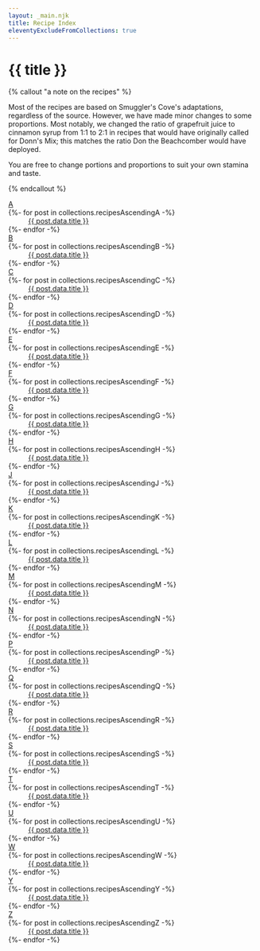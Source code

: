 ```yaml
---
layout: _main.njk
title: Recipe Index
eleventyExcludeFromCollections: true
---
```


<!-- markdownlint-disable MD025 -->
# {{ title }}
<!-- markdownlint-disable MD025 -->

<!-- markdownlint-disable MD012 -->
{% callout "a note on the recipes" %}
<!-- markdownlint-enable MD012 -->

  Most of the recipes are based on Smuggler's Cove's adaptations, regardless of the source. However, we have made minor changes to some proportions. Most notably, we changed the ratio of grapefruit juice to cinnamon syrup from 1:1 to 2:1 in recipes that would have originally called for Donn's Mix; this matches the ratio Don the Beachcomber would have deployed.

  You are free to change portions and proportions to suit your own stamina and taste.

{% endcallout %}

<div class="col-3">
  <dl class="recipe-index">
    <dt id="a"><a href="#recipes-a" class="app-link--heading govuk-link"><span id="recipes-a">A</span></a></dt>
    {%- for post in collections.recipesAscendingA -%}
      <dd><a href="{{ post.url }}">{{ post.data.title }}</a></dd>
    {%- endfor -%}
    <dt id="b"><a href="#recipes-b" class="app-link--heading govuk-link"><span id="recipes-b">B</span></a></dt>
    {%- for post in collections.recipesAscendingB -%}
      <dd><a href="{{ post.url }}">{{ post.data.title }}</a></dd>
    {%- endfor -%}
    <dt id="c"><a href="#recipes-c" class="app-link--heading govuk-link"><span id="recipes-c">C</span></a></dt>
    {%- for post in collections.recipesAscendingC -%}
      <dd><a href="{{ post.url }}">{{ post.data.title }}</a></dd>
    {%- endfor -%}
    <dt id="d"><a href="#recipes-d" class="app-link--heading govuk-link"><span id="recipes-d">D</span></a></dt>
    {%- for post in collections.recipesAscendingD -%}
      <dd><a href="{{ post.url }}">{{ post.data.title }}</a></dd>
    {%- endfor -%}
    <dt id="e"><a href="#recipes-e" class="app-link--heading govuk-link"><span id="recipes-e">E</span></a></dt>
    {%- for post in collections.recipesAscendingE -%}
      <dd><a href="{{ post.url }}">{{ post.data.title }}</a></dd>
    {%- endfor -%}
    <dt id="f"><a href="#recipes-f" class="app-link--heading govuk-link"><span id="recipes-f">F</span></a></dt>
    {%- for post in collections.recipesAscendingF -%}
      <dd><a href="{{ post.url }}">{{ post.data.title }}</a></dd>
    {%- endfor -%}
    <dt id="g"><a href="#recipes-g" class="app-link--heading govuk-link"><span id="recipes-g">G</span></a></dt>
    {%- for post in collections.recipesAscendingG -%}
      <dd><a href="{{ post.url }}">{{ post.data.title }}</a></dd>
    {%- endfor -%}
    <dt id="h"><a href="#recipes-h" class="app-link--heading govuk-link"><span id="recipes-h">H</span></a></dt>
    {%- for post in collections.recipesAscendingH -%}
      <dd><a href="{{ post.url }}">{{ post.data.title }}</a></dd>
    {%- endfor -%}
    <!-- <dt id="i"><a href="#recipes-i" class="app-link--heading govuk-link"><span id="recipes-i">I</span></a></dt>
    {%- for post in collections.recipesAscendingI -%}
      <dd><a href="{{ post.url }}">{{ post.data.title }}</a></dd>
    {%- endfor -%} -->
    <dt id="j"><a href="#recipes-j" class="app-link--heading govuk-link"><span id="recipes-j">J</span></a></dt>
    {%- for post in collections.recipesAscendingJ -%}
      <dd><a href="{{ post.url }}">{{ post.data.title }}</a></dd>
    {%- endfor -%}
    <dt id="k"><a href="#recipes-k" class="app-link--heading govuk-link"><span id="recipes-k">K</span></a></dt>
    {%- for post in collections.recipesAscendingK -%}
      <dd><a href="{{ post.url }}">{{ post.data.title }}</a></dd>
    {%- endfor -%}
    <dt id="l"><a href="#recipes-l" class="app-link--heading govuk-link"><span id="recipes-l">L</span></a></dt>
    {%- for post in collections.recipesAscendingL -%}
      <dd><a href="{{ post.url }}">{{ post.data.title }}</a></dd>
    {%- endfor -%}
    <dt id="m"><a href="#recipes-m" class="app-link--heading govuk-link"><span id="recipes-m">M</span></a></dt>
    {%- for post in collections.recipesAscendingM -%}
      <dd><a href="{{ post.url }}">{{ post.data.title }}</a></dd>
    {%- endfor -%}
    <dt id="n"><a href="#recipes-n" class="app-link--heading govuk-link"><span id="recipes-n">N</span></a></dt>
    {%- for post in collections.recipesAscendingN -%}
      <dd><a href="{{ post.url }}">{{ post.data.title }}</a></dd>
    {%- endfor -%}
    <!-- <dt id="o"><a href="#recipes-o" class="app-link--heading govuk-link"><span id="recipes-o">O</span></a></dt>
    {%- for post in collections.recipesAscendingO -%}
      <dd><a href="{{ post.url }}">{{ post.data.title }}</a></dd>
    {%- endfor -%} -->
    <dt id="p"><a href="#recipes-p" class="app-link--heading govuk-link"><span id="recipes-p">P</span></a></dt>
    {%- for post in collections.recipesAscendingP -%}
      <dd><a href="{{ post.url }}">{{ post.data.title }}</a></dd>
    {%- endfor -%}
    <dt id="q"><a href="#recipes-q" class="app-link--heading govuk-link"><span id="recipes-q">Q</span></a></dt>
    {%- for post in collections.recipesAscendingQ -%}
      <dd><a href="{{ post.url }}">{{ post.data.title }}</a></dd>
    {%- endfor -%}
    <dt id="r"><a href="#recipes-r" class="app-link--heading govuk-link"><span id="recipes-r">R</span></a></dt>
    {%- for post in collections.recipesAscendingR -%}
      <dd><a href="{{ post.url }}">{{ post.data.title }}</a></dd>
    {%- endfor -%}
    <dt id="s"><a href="#recipes-s" class="app-link--heading govuk-link"><span id="recipes-s">S</span></a></dt>
    {%- for post in collections.recipesAscendingS -%}
      <dd><a href="{{ post.url }}">{{ post.data.title }}</a></dd>
    {%- endfor -%}
    <dt id="t"><a href="#recipes-t" class="app-link--heading govuk-link"><span id="recipes-t">T</span></a></dt>
    {%- for post in collections.recipesAscendingT -%}
      <dd><a href="{{ post.url }}">{{ post.data.title }}</a></dd>
    {%- endfor -%}
    <dt id="u"><a href="#recipes-u" class="app-link--heading govuk-link"><span id="recipes-u">U</span></a></dt>
    {%- for post in collections.recipesAscendingU -%}
      <dd><a href="{{ post.url }}">{{ post.data.title }}</a></dd>
    {%- endfor -%}
    <!-- <dt id="v"><a href="#recipes-v" class="app-link--heading govuk-link"><span id="recipes-v">V</span></a></dt>
    {%- for post in collections.recipesAscendingV -%}
      <dd><a href="{{ post.url }}">{{ post.data.title }}</a></dd>
    {%- endfor -%} -->
    <dt id="w"><a href="#recipes-w" class="app-link--heading govuk-link"><span id="recipes-w">W</span></a></dt>
    {%- for post in collections.recipesAscendingW -%}
      <dd><a href="{{ post.url }}">{{ post.data.title }}</a></dd>
    {%- endfor -%}
    <!-- <dt id="x"><a href="#recipes-x" class="app-link--heading govuk-link"><span id="recipes-x">X</span></a></dt>
    {%- for post in collections.recipesAscendingX -%}
      <dd><a href="{{ post.url }}">{{ post.data.title }}</a></dd>
    {%- endfor -%} -->
    <dt id="y"><a href="#recipes-y" class="app-link--heading govuk-link"><span id="recipes-y">Y</span></a></dt>
    {%- for post in collections.recipesAscendingY -%}
      <dd><a href="{{ post.url }}">{{ post.data.title }}</a></dd>
    {%- endfor -%}
    <dt id="z"><a href="#recipes-z" class="app-link--heading govuk-link"><span id="recipes-z">Z</span></a></dt>
    {%- for post in collections.recipesAscendingZ -%}
      <dd><a href="{{ post.url }}">{{ post.data.title }}</a></dd>
    {%- endfor -%}
  </dl>
</div>
